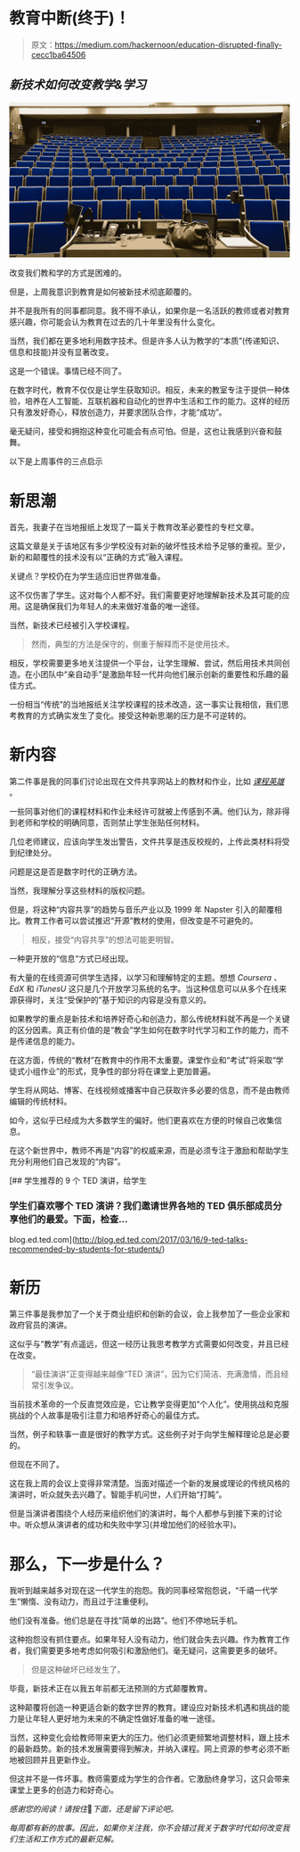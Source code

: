 # 教育中断(终于)！

> 原文：<https://medium.com/hackernoon/education-disrupted-finally-cecc1ba64506>

## *新技术如何改变教学&学习*

![](img/47eba05e999e84a007e2f2f1a1c9f0b7.png)

改变我们教和学的方式是困难的。

但是，上周我意识到教育是如何被新技术彻底颠覆的。

并不是我所有的同事都同意。我不得不承认，如果你是一名活跃的教师或者对教育感兴趣，你可能会认为教育在过去的几十年里没有什么变化。

当然，我们都在更多地利用数字技术。但是许多人认为教学的“本质”(传递知识、信息和技能)并没有显著改变。

这是一个错误。事情已经不同了。

在数字时代，教育不仅仅是让学生获取知识。相反，未来的教室专注于提供一种体验，培养在人工智能、互联机器和自动化的世界中生活和工作的能力。这样的经历只有激发好奇心，释放创造力，并要求团队合作，才能“成功”。

毫无疑问，接受和拥抱这种变化可能会有点可怕。但是，这也让我感到兴奋和鼓舞。

以下是上周事件的三点启示

# 新思潮

首先，我妻子在当地报纸上发现了一篇关于教育改革必要性的专栏文章。

这篇文章是关于该地区有多少学校没有对新的破坏性技术给予足够的重视。至少，新的和颠覆性的技术没有以“正确的方式”融入课程。

关键点？学校仍在为学生适应旧世界做准备。

这不仅伤害了学生。这对每个人都不好。我们需要更好地理解新技术及其可能的应用。这是确保我们为年轻人的未来做好准备的唯一途径。

当然，新技术已经被引入学校课程。

> 然而，典型的方法是保守的，侧重于解释而不是使用技术。

相反，学校需要更多地关注提供一个平台，让学生理解、尝试，然后用技术共同创造。在小团队中“亲自动手”是激励年轻一代并向他们展示创新的重要性和乐趣的最佳方式。

一份相当“传统”的当地报纸关注学校课程的技术改造，这一事实让我相信，我们思考教育的方式确实发生了变化。接受这种新思潮的压力是不可逆转的。

# 新内容

第二件事是我的同事们讨论出现在文件共享网站上的教材和作业，比如 [*课程英雄*](https://www.coursehero.com/?gclid=CjwKCAiA07PRBRBJEiwAS20SIFOjiG326TB0WWXtUad8kyC3a0nZcfdfwTwQHPqLyVKzqfESDN4ArxoClmQQAvD_BwE) 。

一些同事对他们的课程材料和作业未经许可就被上传感到不满。他们认为，除非得到老师和学校的明确同意，否则禁止学生张贴任何材料。

几位老师建议，应该向学生发出警告，文件共享是违反校规的，上传此类材料将受到纪律处分。

问题是这是否是数字时代的正确方法。

当然，我理解分享这些材料的版权问题。

但是，将这种“内容共享”的趋势与音乐产业以及 1999 年 Napster 引入的颠覆相比。教育工作者可以尝试推迟“开源”教材的使用，但改变是不可避免的。

> 相反，接受“内容共享”的想法可能更明智。

一种更开放的“信息”方式已经出现。

有大量的在线资源可供学生选择，以学习和理解特定的主题。想想 *Coursera* 、 *EdX* 和 *iTunesU* 这只是几个开放学习系统的名字。当这种信息可以从多个在线来源获得时，关注“受保护的”基于知识的内容是没有意义的。

如果教学的重点是新技术和培养好奇心和创造力，那么传统材料就不再是一个关键的区分因素。真正有价值的是“教会”学生如何在数字时代学习和工作的能力，而不是传递信息的能力。

在这方面，传统的“教材”在教育中的作用不太重要。课堂作业和“考试”将采取“学徒式小组作业”的形式，竞争性的部分将在课堂上更加普遍。

学生将从网站、博客、在线视频或播客中自己获取许多必要的信息，而不是由教师编辑的传统材料。

如今，这似乎已经成为大多数学生的偏好。他们更喜欢在方便的时候自己收集信息。

在这个新世界中，教师不再是“内容”的权威来源，而是必须专注于激励和帮助学生充分利用他们自己发现的“内容”。

[](http://blog.ed.ted.com/2017/03/16/9-ted-talks-recommended-by-students-for-students/) [## 学生推荐的 9 个 TED 演讲，给学生

### 学生们喜欢哪个 TED 演讲？我们邀请世界各地的 TED 俱乐部成员分享他们的最爱。下面，检查…

blog.ed.ted.com](http://blog.ed.ted.com/2017/03/16/9-ted-talks-recommended-by-students-for-students/) 

# 新历

第三件事是我参加了一个关于商业组织和创新的会议，会上我参加了一些企业家和政府官员的演讲。

这似乎与“教学”有点遥远，但这一经历让我思考教学方式需要如何改变，并且已经在改变。

> “最佳演讲”正变得越来越像“TED 演讲”，因为它们简洁、充满激情，而且经常引发争议。

当前技术革命的一个反直觉效应是，它让教学变得更加“个人化”。使用挑战和克服挑战的个人故事是吸引注意力和培养好奇心的最佳方式。

当然，例子和轶事一直是很好的教学方式。这些例子对于向学生解释理论总是必要的。

但现在不同了。

这在我上周的会议上变得非常清楚。当面对描述一个新的发展或理论的传统风格的演讲时，听众就失去兴趣了。智能手机问世，人们开始“打盹”。

但是当演讲者围绕个人经历来组织他们的演讲时，每个人都参与到接下来的讨论中。听众想从演讲者的成功和失败中学习(并增加他们的经验水平)。

# 那么，下一步是什么？

我听到越来越多对现在这一代学生的抱怨。我的同事经常抱怨说，“千禧一代学生”懒惰、没有动力，而且过于注重便利。

他们没有准备。他们总是在寻找“简单的出路”。他们不停地玩手机。

这种抱怨没有抓住要点。如果年轻人没有动力，他们就会失去兴趣。作为教育工作者，我们需要更多地考虑如何吸引和激励他们。毫无疑问，这需要更多的破坏。

> 但是这种破坏已经发生了。

毕竟，新技术正在以我五年前都无法预测的方式颠覆教育。

这种颠覆将创造一种更适合新的数字世界的教育。建设应对新技术机遇和挑战的能力是让年轻人更好地为未来的不确定性做好准备的唯一途径。

当然，这种变化会给教师带来更大的压力。他们必须更频繁地调整材料，跟上技术的最新趋势。新的技术发展需要得到解决，并纳入课程。网上资源的参考必须不断地被回顾并且更新作业。

但这并不是一件坏事。教师需要成为学生的合作者。它激励终身学习，这只会带来课堂上更多的创造力和好奇心。

*感谢您的阅读！请按住*👏*下面，还是留下评论吧。*

*每周都有新的故事。因此，如果你关注我，你不会错过我关于数字时代如何改变我们生活和工作方式的最新见解。*